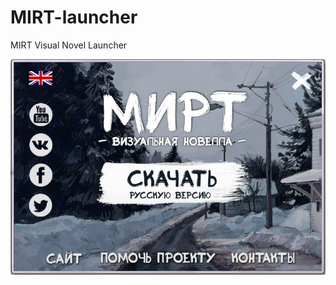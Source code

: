 # MIRT-launcher
MIRT Visual Novel Launcher

![screenshot1](https://github.com/alexey-nikolaev/MIRT-launcher/blob/master/JelN0sFeKGQ.jpg?raw=true)
